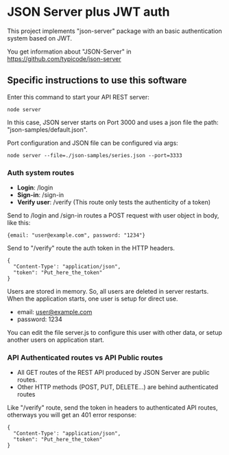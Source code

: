 # JSON Server plus JWT auth

This project implements "json-server" package with an basic authentication system based on JWT.

You get information about "JSON-Server" in https://github.com/typicode/json-server

## Specific instructions to use this software

Enter this command to start your API REST server:

```node server```

In this case, JSON server starts on Port 3000 and uses a json file the path: "json-samples/default.json".

Port configuration and JSON file can be configured via args:

```node server --file=./json-samples/series.json --port=3333```

### Auth system routes

* **Login**: /login
* **Sign-in**: /sign-in
* **Verify user**: /verify (This route only tests the authenticity of a token)

Send to /login and /sign-in routes a POST request with user object in body, like this:

```{email: "user@example.com", password: "1234"}```

Send to "/verify" route the auth token in the HTTP headers.

```
{
  "Content-Type': "application/json",
  "token": "Put_here_the_token"
}
```

Users are stored in memory. So, all users are deleted in server restarts. When the application starts, one user is setup for direct use. 

* email: user@example.com
* password: 1234

You can edit the file server.js to configure this user with other data, or setup another users on application start.

### API Authenticated routes vs API Public routes

* All GET routes of the REST API produced by JSON Server are public routes.
* Other HTTP methods (POST, PUT, DELETE...) are behind authenticated routes

Like "/verify" route, send the token in headers to authenticated API routes, otherways you will get an 401 error response:

```
{
  "Content-Type': "application/json",
  "token": "Put_here_the_token"
}
```